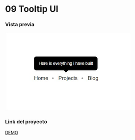 # 09 Tooltip UI

### Vista previa

![Vista previa](./assets/app.jpg)

### Link del proyecto

[DEMO](https://arrogant-mother.surge.sh/)
